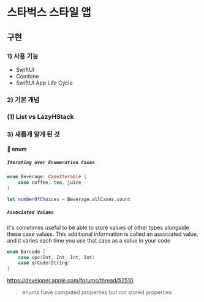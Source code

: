 # 스타벅스 스타일 앱

## 구현

### 1) 사용 기능

- SwiftUI
- Combine
- SwiftUI App Life Cycle

### 2) 기본 개념

### (1) List vs LazyHStack

### 3) 새롭게 알게 된 것

#### 👑 enum

##### `Iterating over Enumeration Cases`

```swift
enum Beverage: CaseIterable {
    case coffee, tea, juice
}

let numberOfChoices = Beverage.allCases.count
```

##### `Associated Values`

it's sometimes useful to be able to store values of other types alongside these case values. This additional information is called an associated value, and it varies each time you use that case as a value in your code

```swift
enum Barcode {
    case upc(Int, Int, Int, Int)
    case qrCode(String)
}
```

<https://developer.apple.com/forums/thread/52510>
> enums have computed properties but not stored properties


